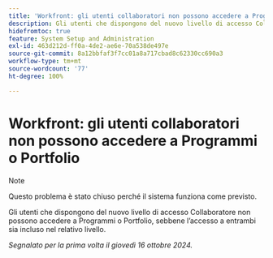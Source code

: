 ```yaml
---
title: 'Workfront: gli utenti collaboratori non possono accedere a Programmi o Portfolio'
description: Gli utenti che dispongono del nuovo livello di accesso Collaboratore non possono accedere a Programmi o Portfolio, sebbene l’accesso a entrambi sia incluso nel relativo livello.
hidefromtoc: true
feature: System Setup and Administration
exl-id: 463d212d-ff0a-4de2-ae6e-70a538de497e
source-git-commit: 8a12bbfaf3f7cc01a8a717cbad8c62330cc690a3
workflow-type: tm+mt
source-wordcount: '77'
ht-degree: 100%

---
```


# Workfront: gli utenti collaboratori non possono accedere a Programmi o Portfolio

>[!NOTE]
>
>Questo problema è stato chiuso perché il sistema funziona come previsto.

Gli utenti che dispongono del nuovo livello di accesso Collaboratore non possono accedere a Programmi o Portfolio, sebbene l’accesso a entrambi sia incluso nel relativo livello.

_Segnalato per la prima volta il giovedì 16 ottobre 2024._
